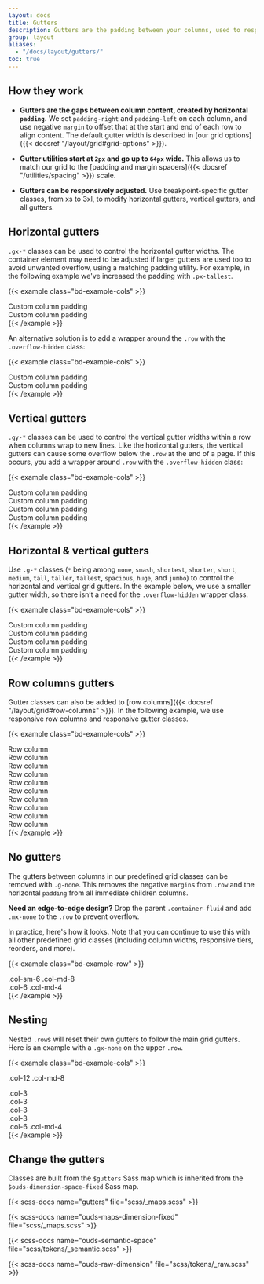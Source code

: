 ```yaml
---
layout: docs
title: Gutters
description: Gutters are the padding between your columns, used to responsively space and align content in the OUDS Web grid system.
group: layout
aliases:
  - "/docs/layout/gutters/"
toc: true
---
```


## How they work

- **Gutters are the gaps between column content, created by horizontal `padding`.** We set `padding-right` and `padding-left` on each column, and use negative `margin` to offset that at the start and end of each row to align content. The default gutter width is described in [our grid options]({{< docsref "/layout/grid#grid-options" >}}).

- **Gutter utilities start at `2px` and go up to `64px` wide.** This allows us to match our grid to the [padding and margin spacers]({{< docsref "/utilities/spacing" >}}) scale.

- **Gutters can be responsively adjusted.** Use breakpoint-specific gutter classes, from xs to 3xl, to modify horizontal gutters, vertical gutters, and all gutters.

## Horizontal gutters

`.gx-*` classes can be used to control the horizontal gutter widths. The container element may need to be adjusted if larger gutters are used too to avoid unwanted overflow, using a matching padding utility. For example, in the following example we've increased the padding with `.px-tallest`.

{{< example class="bd-example-cols" >}}
<div class="container-fluid px-tallest text-center">
  <div class="row gx-jumbo">
    <div class="col">
     <div class="p-tall">Custom column padding</div>
    </div>
    <div class="col">
      <div class="p-tall">Custom column padding</div>
    </div>
  </div>
</div>
{{< /example >}}

An alternative solution is to add a wrapper around the `.row` with the `.overflow-hidden` class:

{{< example class="bd-example-cols" >}}
<div class="container-fluid overflow-hidden text-center">
  <div class="row gx-jumbo">
    <div class="col">
     <div class="p-tall">Custom column padding</div>
    </div>
    <div class="col">
      <div class="p-tall">Custom column padding</div>
    </div>
  </div>
</div>
{{< /example >}}

## Vertical gutters

`.gy-*` classes can be used to control the vertical gutter widths within a row when columns wrap to new lines. Like the horizontal gutters, the vertical gutters can cause some overflow below the `.row` at the end of a page. If this occurs, you add a wrapper around `.row` with the `.overflow-hidden` class:

{{< example class="bd-example-cols" >}}
<div class="container-fluid overflow-hidden text-center">
  <div class="row gy-jumbo">
    <div class="col-6">
      <div class="p-tall">Custom column padding</div>
    </div>
    <div class="col-6">
      <div class="p-tall">Custom column padding</div>
    </div>
    <div class="col-6">
      <div class="p-tall">Custom column padding</div>
    </div>
    <div class="col-6">
      <div class="p-tall">Custom column padding</div>
    </div>
  </div>
</div>
{{< /example >}}

## Horizontal & vertical gutters

Use `.g-*` classes (`*` being among `none`, `smash`, `shortest`, `shorter`, `short`, `medium`, `tall`, `taller`, `tallest`, `spacious`, `huge`, and `jumbo`) to control the horizontal and vertical grid gutters. In the example below, we use a smaller gutter width, so there isn’t a need for the `.overflow-hidden` wrapper class.

{{< example class="bd-example-cols" >}}
<div class="container-fluid text-center">
  <div class="row g-short">
    <div class="col-6">
      <div class="p-tall">Custom column padding</div>
    </div>
    <div class="col-6">
      <div class="p-tall">Custom column padding</div>
    </div>
    <div class="col-6">
      <div class="p-tall">Custom column padding</div>
    </div>
    <div class="col-6">
      <div class="p-tall">Custom column padding</div>
    </div>
  </div>
</div>
{{< /example >}}

## Row columns gutters

Gutter classes can also be added to [row columns]({{< docsref "/layout/grid#row-columns" >}}). In the following example, we use responsive row columns and responsive gutter classes.

{{< example class="bd-example-cols" >}}
<div class="container-fluid text-center">
  <div class="row row-cols-2 row-cols-lg-5 g-short g-lg-tallest">
    <div class="col">
      <div class="p-tall">Row column</div>
    </div>
    <div class="col">
      <div class="p-tall">Row column</div>
    </div>
    <div class="col">
      <div class="p-tall">Row column</div>
    </div>
    <div class="col">
      <div class="p-tall">Row column</div>
    </div>
    <div class="col">
      <div class="p-tall">Row column</div>
    </div>
    <div class="col">
      <div class="p-tall">Row column</div>
    </div>
    <div class="col">
      <div class="p-tall">Row column</div>
    </div>
    <div class="col">
      <div class="p-tall">Row column</div>
    </div>
    <div class="col">
      <div class="p-tall">Row column</div>
    </div>
    <div class="col">
      <div class="p-tall">Row column</div>
    </div>
  </div>
</div>
{{< /example >}}

## No gutters

The gutters between columns in our predefined grid classes can be removed with `.g-none`. This removes the negative `margin`s from `.row` and the horizontal `padding` from all immediate children columns.

**Need an edge-to-edge design?** Drop the parent `.container-fluid` and add `.mx-none` to the `.row` to prevent overflow.

In practice, here's how it looks. Note that you can continue to use this with all other predefined grid classes (including column widths, responsive tiers, reorders, and more).

{{< example class="bd-example-row" >}}
<div class="row g-none text-center">
  <div class="col-sm-6 col-md-8">.col-sm-6 .col-md-8</div>
  <div class="col-6 col-md-4">.col-6 .col-md-4</div>
</div>
{{< /example >}}

## Nesting

Nested `.row`s will reset their own gutters to follow the main grid gutters. Here is an example with a `.gx-none` on the upper `.row`.

{{< example class="bd-example-cols" >}}
<div class="row gx-none text-center">
  <div class="col-12 col-md-8">
    <div>
      <p>.col-12 .col-md-8</p>
      <div class="row">
        <div class="col-3"><div>.col-3</div></div>
        <div class="col-3"><div>.col-3</div></div>
        <div class="col-3"><div>.col-3</div></div>
        <div class="col-3"><div>.col-3</div></div>
      </div>
    </div>
  </div>
  <div class="col-6 col-md-4">
    <div>.col-6 .col-md-4</div>
  </div>
</div>
{{< /example >}}

## Change the gutters

Classes are built from the `$gutters` Sass map which is inherited from the `$ouds-dimension-space-fixed` Sass map.

{{< scss-docs name="gutters" file="scss/_maps.scss" >}}

{{< scss-docs name="ouds-maps-dimension-fixed" file="scss/_maps.scss" >}}

{{< scss-docs name="ouds-semantic-space" file="scss/tokens/_semantic.scss" >}}

{{< scss-docs name="ouds-raw-dimension" file="scss/tokens/_raw.scss" >}}
